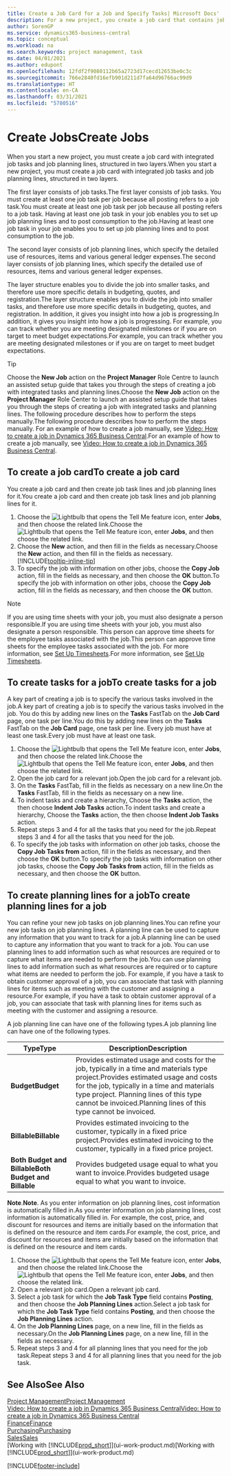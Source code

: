 ```yaml
---
title: Create a Job Card for a Job and Specify Tasks| Microsoft Docs'
description: For a new project, you create a job card that contains job tasks and planning lines, to help you manage progress and budgets.
author: SorenGP
ms.service: dynamics365-business-central
ms.topic: conceptual
ms.workload: na
ms.search.keywords: project management, task
ms.date: 04/01/2021
ms.author: edupont
ms.openlocfilehash: 12fdf2f9080112b65a2723d17cecd12653be0c3c
ms.sourcegitcommit: 766e2840fd16efb901d211d7fa64d96766ac99d9
ms.translationtype: HT
ms.contentlocale: en-CA
ms.lasthandoff: 03/31/2021
ms.locfileid: "5780516"
---
```

# <a name="create-jobs"></a><span data-ttu-id="6d93a-103">Create Jobs</span><span class="sxs-lookup"><span data-stu-id="6d93a-103">Create Jobs</span></span>
<span data-ttu-id="6d93a-104">When you start a new project, you must create a job card with integrated job tasks and job planning lines, structured in two layers.</span><span class="sxs-lookup"><span data-stu-id="6d93a-104">When you start a new project, you must create a job card with integrated job tasks and job planning lines, structured in two layers.</span></span>  

<span data-ttu-id="6d93a-105">The first layer consists of job tasks.</span><span class="sxs-lookup"><span data-stu-id="6d93a-105">The first layer consists of job tasks.</span></span> <span data-ttu-id="6d93a-106">You must create at least one job task per job because all posting refers to a job task.</span><span class="sxs-lookup"><span data-stu-id="6d93a-106">You must create at least one job task per job because all posting refers to a job task.</span></span> <span data-ttu-id="6d93a-107">Having at least one job task in your job enables you to set up job planning lines and to post consumption to the job.</span><span class="sxs-lookup"><span data-stu-id="6d93a-107">Having at least one job task in your job enables you to set up job planning lines and to post consumption to the job.</span></span>

<span data-ttu-id="6d93a-108">The second layer consists of job planning lines, which specify the detailed use of resources, items and various general ledger expenses.</span><span class="sxs-lookup"><span data-stu-id="6d93a-108">The second layer consists of job planning lines, which specify the detailed use of resources, items and various general ledger expenses.</span></span>

<span data-ttu-id="6d93a-109">The layer structure enables you to divide the job into smaller tasks, and therefore use more specific details in budgeting, quotes, and registration.</span><span class="sxs-lookup"><span data-stu-id="6d93a-109">The layer structure enables you to divide the job into smaller tasks, and therefore use more specific details in budgeting, quotes, and registration.</span></span> <span data-ttu-id="6d93a-110">In addition, it gives you insight into how a job is progressing.</span><span class="sxs-lookup"><span data-stu-id="6d93a-110">In addition, it gives you insight into how a job is progressing.</span></span> <span data-ttu-id="6d93a-111">For example, you can track whether you are meeting designated milestones or if you are on target to meet budget expectations.</span><span class="sxs-lookup"><span data-stu-id="6d93a-111">For example, you can track whether you are meeting designated milestones or if you are on target to meet budget expectations.</span></span>

> [!TIP]
> <span data-ttu-id="6d93a-112">Choose the **New Job** action on the **Project Manager** Role Centre to launch an assisted setup guide that takes you through the steps of creating a job with integrated tasks and planning lines.</span><span class="sxs-lookup"><span data-stu-id="6d93a-112">Choose the **New Job** action on the **Project Manager** Role Center to launch an assisted setup guide that takes you through the steps of creating a job with integrated tasks and planning lines.</span></span> <span data-ttu-id="6d93a-113">The following procedure describes how to perform the steps manually.</span><span class="sxs-lookup"><span data-stu-id="6d93a-113">The following procedure describes how to perform the steps manually.</span></span> <span data-ttu-id="6d93a-114">For an example of how to create a job manually, see [Video: How to create a job in Dynamics 365 Business Central](https://www.youtube.com/watch?v=VqaPWr7BWmw).</span><span class="sxs-lookup"><span data-stu-id="6d93a-114">For an example of how to create a job manually, see [Video: How to create a job in Dynamics 365 Business Central](https://www.youtube.com/watch?v=VqaPWr7BWmw).</span></span>

## <a name="to-create-a-job-card"></a><span data-ttu-id="6d93a-115">To create a job card</span><span class="sxs-lookup"><span data-stu-id="6d93a-115">To create a job card</span></span>
<span data-ttu-id="6d93a-116">You create a job card and then create job task lines and job planning lines for it.</span><span class="sxs-lookup"><span data-stu-id="6d93a-116">You create a job card and then create job task lines and job planning lines for it.</span></span>

1. <span data-ttu-id="6d93a-117">Choose the ![Lightbulb that opens the Tell Me feature](media/ui-search/search_small.png "Tell me what you want to do") icon, enter **Jobs**, and then choose the related link.</span><span class="sxs-lookup"><span data-stu-id="6d93a-117">Choose the ![Lightbulb that opens the Tell Me feature](media/ui-search/search_small.png "Tell me what you want to do") icon, enter **Jobs**, and then choose the related link.</span></span>  
2. <span data-ttu-id="6d93a-118">Choose the **New** action, and then fill in the fields as necessary.</span><span class="sxs-lookup"><span data-stu-id="6d93a-118">Choose the **New** action, and then fill in the fields as necessary.</span></span> [!INCLUDE[tooltip-inline-tip](includes/tooltip-inline-tip_md.md)]
3. <span data-ttu-id="6d93a-119">To specify the job with information on other jobs, choose the **Copy Job** action, fill in the fields as necessary, and then choose the **OK** button.</span><span class="sxs-lookup"><span data-stu-id="6d93a-119">To specify the job with information on other jobs, choose the **Copy Job** action, fill in the fields as necessary, and then choose the **OK** button.</span></span>

> [!NOTE]  
>   <span data-ttu-id="6d93a-120">If you are using time sheets with your job, you must also designate a person responsible.</span><span class="sxs-lookup"><span data-stu-id="6d93a-120">If you are using time sheets with your job, you must also designate a person responsible.</span></span> <span data-ttu-id="6d93a-121">This person can approve time sheets for the employee tasks associated with the job.</span><span class="sxs-lookup"><span data-stu-id="6d93a-121">This person can approve time sheets for the employee tasks associated with the job.</span></span> <span data-ttu-id="6d93a-122">For more information, see [Set Up Timesheets](projects-how-setup-time-sheets.md).</span><span class="sxs-lookup"><span data-stu-id="6d93a-122">For more information, see [Set Up Timesheets](projects-how-setup-time-sheets.md).</span></span>

## <a name="to-create-tasks-for-a-job"></a><span data-ttu-id="6d93a-123">To create tasks for a job</span><span class="sxs-lookup"><span data-stu-id="6d93a-123">To create tasks for a job</span></span>
<span data-ttu-id="6d93a-124">A key part of creating a job is to specify the various tasks involved in the job.</span><span class="sxs-lookup"><span data-stu-id="6d93a-124">A key part of creating a job is to specify the various tasks involved in the job.</span></span> <span data-ttu-id="6d93a-125">You do this by adding new lines on the **Tasks** FastTab on the **Job Card** page, one task per line.</span><span class="sxs-lookup"><span data-stu-id="6d93a-125">You do this by adding new lines on the **Tasks** FastTab on the **Job Card** page, one task per line.</span></span> <span data-ttu-id="6d93a-126">Every job must have at least one task.</span><span class="sxs-lookup"><span data-stu-id="6d93a-126">Every job must have at least one task.</span></span>

1. <span data-ttu-id="6d93a-127">Choose the ![Lightbulb that opens the Tell Me feature](media/ui-search/search_small.png "Tell me what you want to do") icon, enter **Jobs**, and then choose the related link.</span><span class="sxs-lookup"><span data-stu-id="6d93a-127">Choose the ![Lightbulb that opens the Tell Me feature](media/ui-search/search_small.png "Tell me what you want to do") icon, enter **Jobs**, and then choose the related link.</span></span>
2. <span data-ttu-id="6d93a-128">Open the job card for a relevant job.</span><span class="sxs-lookup"><span data-stu-id="6d93a-128">Open the job card for a relevant job.</span></span>
3. <span data-ttu-id="6d93a-129">On the **Tasks** FastTab, fill in the fields as necessary on a new line.</span><span class="sxs-lookup"><span data-stu-id="6d93a-129">On the **Tasks** FastTab, fill in the fields as necessary on a new line.</span></span>
4. <span data-ttu-id="6d93a-130">To indent tasks and create a hierarchy, Choose the **Tasks** action, the then choose **Indent Job Tasks** action.</span><span class="sxs-lookup"><span data-stu-id="6d93a-130">To indent tasks and create a hierarchy, Choose the **Tasks** action, the then choose **Indent Job Tasks** action.</span></span>
5. <span data-ttu-id="6d93a-131">Repeat steps 3 and 4 for all the tasks that you need for the job.</span><span class="sxs-lookup"><span data-stu-id="6d93a-131">Repeat steps 3 and 4 for all the tasks that you need for the job.</span></span>
6. <span data-ttu-id="6d93a-132">To specify the job tasks with information on other job tasks, choose the **Copy Job Tasks from** action, fill in the fields as necessary, and then choose the **OK** button.</span><span class="sxs-lookup"><span data-stu-id="6d93a-132">To specify the job tasks with information on other job tasks, choose the **Copy Job Tasks from** action, fill in the fields as necessary, and then choose the **OK** button.</span></span>

## <a name="to-create-planning-lines-for-a-job"></a><span data-ttu-id="6d93a-133">To create planning lines for a job</span><span class="sxs-lookup"><span data-stu-id="6d93a-133">To create planning lines for a job</span></span>
<span data-ttu-id="6d93a-134">You can refine your new job tasks on job planning lines.</span><span class="sxs-lookup"><span data-stu-id="6d93a-134">You can refine your new job tasks on job planning lines.</span></span> <span data-ttu-id="6d93a-135">A planning line can be used to capture any information that you want to track for a job.</span><span class="sxs-lookup"><span data-stu-id="6d93a-135">A planning line can be used to capture any information that you want to track for a job.</span></span> <span data-ttu-id="6d93a-136">You can use planning lines to add information such as what resources are required or to capture what items are needed to perform the job.</span><span class="sxs-lookup"><span data-stu-id="6d93a-136">You can use planning lines to add information such as what resources are required or to capture what items are needed to perform the job.</span></span> <span data-ttu-id="6d93a-137">For example, if you have a task to obtain customer approval of a job, you can associate that task with planning lines for items such as meeting with the customer and assigning a resource.</span><span class="sxs-lookup"><span data-stu-id="6d93a-137">For example, if you have a task to obtain customer approval of a job, you can associate that task with planning lines for items such as meeting with the customer and assigning a resource.</span></span>  

<span data-ttu-id="6d93a-138">A job planning line can have one of the following types.</span><span class="sxs-lookup"><span data-stu-id="6d93a-138">A job planning line can have one of the following types.</span></span>  

| <span data-ttu-id="6d93a-139">Type</span><span class="sxs-lookup"><span data-stu-id="6d93a-139">Type</span></span> | <span data-ttu-id="6d93a-140">Description</span><span class="sxs-lookup"><span data-stu-id="6d93a-140">Description</span></span> |
| --- | --- |
| <span data-ttu-id="6d93a-141">**Budget**</span><span class="sxs-lookup"><span data-stu-id="6d93a-141">**Budget**</span></span> |<span data-ttu-id="6d93a-142">Provides estimated usage and costs for the job, typically in a time and materials type project.</span><span class="sxs-lookup"><span data-stu-id="6d93a-142">Provides estimated usage and costs for the job, typically in a time and materials type project.</span></span> <span data-ttu-id="6d93a-143">Planning lines of this type cannot be invoiced.</span><span class="sxs-lookup"><span data-stu-id="6d93a-143">Planning lines of this type cannot be invoiced.</span></span> |
| <span data-ttu-id="6d93a-144">**Billable**</span><span class="sxs-lookup"><span data-stu-id="6d93a-144">**Billable**</span></span> |<span data-ttu-id="6d93a-145">Provides estimated invoicing to the customer, typically in a fixed price project.</span><span class="sxs-lookup"><span data-stu-id="6d93a-145">Provides estimated invoicing to the customer, typically in a fixed price project.</span></span> |
| <span data-ttu-id="6d93a-146">**Both Budget and Billable**</span><span class="sxs-lookup"><span data-stu-id="6d93a-146">**Both Budget and Billable**</span></span> |<span data-ttu-id="6d93a-147">Provides budgeted usage equal to what you want to invoice.</span><span class="sxs-lookup"><span data-stu-id="6d93a-147">Provides budgeted usage equal to what you want to invoice.</span></span> |

<span data-ttu-id="6d93a-148">**Note**.</span><span class="sxs-lookup"><span data-stu-id="6d93a-148">**Note**.</span></span> <span data-ttu-id="6d93a-149">As you enter information on job planning lines, cost information is automatically filled in.</span><span class="sxs-lookup"><span data-stu-id="6d93a-149">As you enter information on job planning lines, cost information is automatically filled in.</span></span> <span data-ttu-id="6d93a-150">For example, the cost, price, and discount for resources and items are initially based on the information that is defined on the resource and item cards.</span><span class="sxs-lookup"><span data-stu-id="6d93a-150">For example, the cost, price, and discount for resources and items are initially based on the information that is defined on the resource and item cards.</span></span>

1. <span data-ttu-id="6d93a-151">Choose the ![Lightbulb that opens the Tell Me feature](media/ui-search/search_small.png "Tell me what you want to do") icon, enter **Jobs**, and then choose the related link.</span><span class="sxs-lookup"><span data-stu-id="6d93a-151">Choose the ![Lightbulb that opens the Tell Me feature](media/ui-search/search_small.png "Tell me what you want to do") icon, enter **Jobs**, and then choose the related link.</span></span>
2. <span data-ttu-id="6d93a-152">Open a relevant job card.</span><span class="sxs-lookup"><span data-stu-id="6d93a-152">Open a relevant job card.</span></span>
3. <span data-ttu-id="6d93a-153">Select a job task for which the **Job Task Type** field contains **Posting**, and then choose the **Job Planning Lines** action.</span><span class="sxs-lookup"><span data-stu-id="6d93a-153">Select a job task for which the **Job Task Type** field contains **Posting**, and then choose the **Job Planning Lines** action.</span></span>  
4. <span data-ttu-id="6d93a-154">On the **Job Planning Lines** page, on a new line, fill in the fields as necessary.</span><span class="sxs-lookup"><span data-stu-id="6d93a-154">On the **Job Planning Lines** page, on a new line, fill in the fields as necessary.</span></span>
5. <span data-ttu-id="6d93a-155">Repeat steps 3 and 4 for all planning lines that you need for the job task.</span><span class="sxs-lookup"><span data-stu-id="6d93a-155">Repeat steps 3 and 4 for all planning lines that you need for the job task.</span></span>

## <a name="see-also"></a><span data-ttu-id="6d93a-156">See Also</span><span class="sxs-lookup"><span data-stu-id="6d93a-156">See Also</span></span>

[<span data-ttu-id="6d93a-157">Project Management</span><span class="sxs-lookup"><span data-stu-id="6d93a-157">Project Management</span></span>](projects-manage-projects.md)  
[<span data-ttu-id="6d93a-158">Video: How to create a job in Dynamics 365 Business Central</span><span class="sxs-lookup"><span data-stu-id="6d93a-158">Video: How to create a job in Dynamics 365 Business Central</span></span>](https://www.youtube.com/watch?v=VqaPWr7BWmw)  
[<span data-ttu-id="6d93a-159">Finance</span><span class="sxs-lookup"><span data-stu-id="6d93a-159">Finance</span></span>](finance.md)  
[<span data-ttu-id="6d93a-160">Purchasing</span><span class="sxs-lookup"><span data-stu-id="6d93a-160">Purchasing</span></span>](purchasing-manage-purchasing.md)  
[<span data-ttu-id="6d93a-161">Sales</span><span class="sxs-lookup"><span data-stu-id="6d93a-161">Sales</span></span>](sales-manage-sales.md)  
<span data-ttu-id="6d93a-162">[Working with [!INCLUDE[prod_short](includes/prod_short.md)]](ui-work-product.md)</span><span class="sxs-lookup"><span data-stu-id="6d93a-162">[Working with [!INCLUDE[prod_short](includes/prod_short.md)]](ui-work-product.md)</span></span>  


[!INCLUDE[footer-include](includes/footer-banner.md)]
